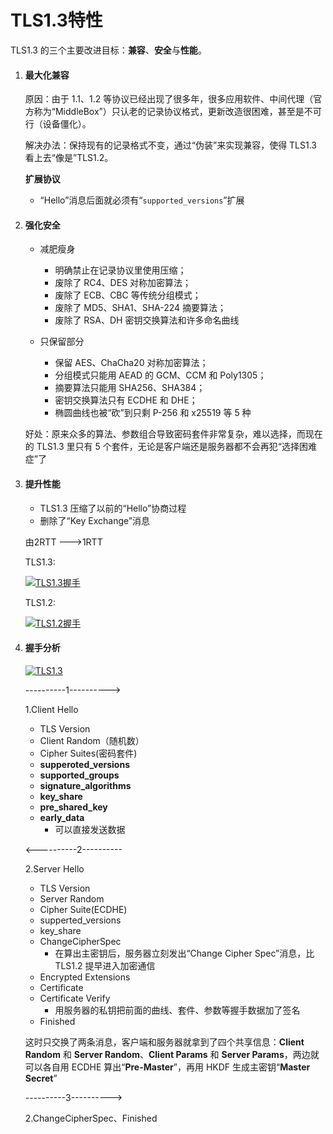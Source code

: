 # TLS1.3特性



TLS1.3 的三个主要改进目标：**兼容**、**安全**与**性能**。



1. #### 最大化兼容

   原因：由于 1.1、1.2 等协议已经出现了很多年，很多应用软件、中间代理（官方称为“MiddleBox”）只认老的记录协议格式，更新改造很困难，甚至是不可行（设备僵化）。

   解决办法：保持现有的记录格式不变，通过“伪装”来实现兼容，使得 TLS1.3 看上去“像是”TLS1.2。

   **扩展协议**

   - “Hello”消息后面就必须有“`supported_versions`”扩展



2. #### 强化安全

   - 减肥瘦身
     - 明确禁止在记录协议里使用压缩；
     - 废除了 RC4、DES 对称加密算法；
     - 废除了 ECB、CBC 等传统分组模式；
     - 废除了 MD5、SHA1、SHA-224 摘要算法；
     - 废除了 RSA、DH 密钥交换算法和许多命名曲线

   - 只保留部分
     - 保留 AES、ChaCha20 对称加密算法；
     - 分组模式只能用 AEAD 的 GCM、CCM 和 Poly1305；
     - 摘要算法只能用 SHA256、SHA384；
     - 密钥交换算法只有 ECDHE 和 DHE；
     - 椭圆曲线也被“砍”到只剩 P-256 和 x25519 等 5 种

   好处：原来众多的算法、参数组合导致密码套件非常复杂，难以选择，而现在的 TLS1.3 里只有 5 个套件，无论是客户端还是服务器都不会再犯“选择困难症”了



3. #### 提升性能

   - TLS1.3 压缩了以前的“Hello”协商过程
   - 删除了“Key Exchange”消息

   由2RTT --->1RTT

   TLS1.3:

   <a data-fancybox title="TLS1.3握手" href="https://static001.geekbang.org/resource/image/4d/b0/4d1df4d07dbb1c2500fc4ea69ecf7ab0.png">![TLS1.3握手](https://static001.geekbang.org/resource/image/4d/b0/4d1df4d07dbb1c2500fc4ea69ecf7ab0.png)</a>

   TLS1.2:

   <a data-fancybox title="TLS1.2握手" href="https://static001.geekbang.org/resource/image/69/6c/69493b53f1b1d540acf886ebf021a26c.png">![TLS1.2握手](https://static001.geekbang.org/resource/image/69/6c/69493b53f1b1d540acf886ebf021a26c.png)</a>

3. #### 握手分析

   <a data-fancybox title="TLS1.3" href="https://static001.geekbang.org/resource/image/7a/db/7a2bc39fdbb421cf72a01e887e9156db.png">![TLS1.3](https://static001.geekbang.org/resource/image/7a/db/7a2bc39fdbb421cf72a01e887e9156db.png)</a>

   ----------1---------->

   1.Client Hello

   - TLS Version
   - Client Random（随机数）
   - Cipher Suites(密码套件)
   - **supperoted_versions**
   - **supported_groups**
   - **signature_algorithms**
   - **key_share**
   - **pre_shared_key**
   - **early_data**
     - 可以直接发送数据

   <----------2----------

   2.Server Hello

   - TLS Version
   - Server Random
   - Cipher Suite(ECDHE)
   - supperted_versions
   - key_share
   - ChangeCipherSpec
     - 在算出主密钥后，服务器立刻发出“Change Cipher Spec”消息，比 TLS1.2 提早进入加密通信
   - Encrypted Extensions
   - Certificate
   - Certificate Verify
     - 用服务器的私钥把前面的曲线、套件、参数等握手数据加了签名
   - Finished

   这时只交换了两条消息，客户端和服务器就拿到了四个共享信息：**Client Random** 和 **Server Random**、**Client Params** 和 **Server Params**，两边就可以各自用 ECDHE 算出“**Pre-Master**”，再用 HKDF 生成主密钥“**Master Secret**”

   ----------3---------->

   2.ChangeCipherSpec、Finished









































